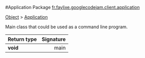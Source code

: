 #Application
Package [fr.faylixe.googlecodejam.client.application](nullfr/faylixe/googlecodejam/client/application)

[Object]() > [Application]()

<p>Main class that could be used as a command line program.</p>


Return type | Signature
--- | ---:
**void** | main
